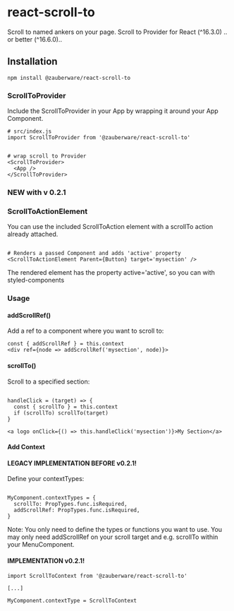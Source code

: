 # react-scroll-to
Scroll to named ankers on your page. Scroll to Provider for React (^16.3.0) .. or better (^16.6.0)..

## Installation
```
npm install @zauberware/react-scroll-to
```

### ScrollToProvider

Include the ScrollToProvider in your App by wrapping it around your App Component.

```
# src/index.js
import ScrollToProvider from '@zauberware/react-scroll-to'


# wrap scroll to Provider
<ScrollToProvider>
  <App />
</ScrollToProvider>

```

### NEW with v 0.2.1

### ScrollToActionElement
You can use the included ScrollToAction element with a scrollTo action already attached.

```

# Renders a passed Component and adds 'active' property
<ScrollToActionElement Parent={Button} target='mysection' />

```
The rendered element has the property active='active', so you can with styled-components

### Usage

#### addScrollRef()

Add a ref to a component where you want to scroll to:

```
const { addScrollRef } = this.context
<div ref={node => addScrollRef('mysection', node)}>

```

#### scrollTo()

Scroll to a specified section:

```

handleClick = (target) => {
  const { scrollTo } = this.context
  if (scrollTo) scrollTo(target)
}

<a logo onClick={() => this.handleClick('mysection')}>My Section</a>

```
#### Add Context

#### LEGACY IMPLEMENTATION BEFORE v0.2.1!

Define your contextTypes:

```

MyComponent.contextTypes = {
  scrollTo: PropTypes.func.isRequired,
  addScrollRef: PropTypes.func.isRequired,
}
```
Note: You only need to define the types or functions you want to use. You may only need addScrollRef on your scroll target and e.g. scrollTo within your MenuComponent.

#### IMPLEMENTATION v0.2.1!

```
import ScrollToContext from '@zauberware/react-scroll-to'

[...]

MyComponent.contextType = ScrollToContext
```